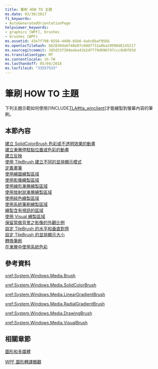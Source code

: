 ```yaml
---
title: 筆刷 HOW TO 主題
ms.date: 03/30/2017
f1_keywords:
- AutoGeneratedOrientationPage
helpviewer_keywords:
- graphics [WPF], brushes
- brushes [WPF]
ms.assetid: 43e7f798-9558-4498-b5b6-4a4c6baf956b
ms.openlocfilehash: b62830da6f48e07c60df731a8ba29998d6145217
ms.sourcegitcommit: 3d5d33f384eeba41b2dff79d096f47ccc8d8f03d
ms.translationtype: MT
ms.contentlocale: zh-TW
ms.lasthandoff: 05/04/2018
ms.locfileid: "33557533"
---
```

# <a name="brushes-how-to-topics"></a>筆刷 HOW TO 主題
下列主題示範如何使用[!INCLUDE[TLA#tla_winclient](../../../../includes/tlasharptla-winclient-md.md)]才能繪製到螢幕內容的筆刷。  
  
## <a name="in-this-section"></a>本節內容  
 [建立 SolidColorBrush 色彩或不透明效果的動畫](../../../../docs/framework/wpf/graphics-multimedia/how-to-animate-the-color-or-opacity-of-a-solidcolorbrush.md)  
 [建立漸層停駐點位置或色彩的動畫](../../../../docs/framework/wpf/graphics-multimedia/how-to-animate-the-position-or-color-of-a-gradient-stop.md)  
 [建立反映](../../../../docs/framework/wpf/graphics-multimedia/how-to-create-a-reflection.md)  
 [使用 TileBrush 建立不同的並排顯示模式](../../../../docs/framework/wpf/graphics-multimedia/how-to-create-different-tile-patterns-with-a-tilebrush.md)  
 [定義畫筆](../../../../docs/framework/wpf/graphics-multimedia/how-to-define-a-pen.md)  
 [使用繪圖繪製區域](../../../../docs/framework/wpf/graphics-multimedia/how-to-paint-an-area-with-a-drawing.md)  
 [使用影像繪製區域](../../../../docs/framework/wpf/graphics-multimedia/how-to-paint-an-area-with-an-image.md)  
 [使用線形漸層繪製區域](../../../../docs/framework/wpf/graphics-multimedia/how-to-paint-an-area-with-a-linear-gradient.md)  
 [使用放射狀漸層繪製區域](../../../../docs/framework/wpf/graphics-multimedia/how-to-paint-an-area-with-a-radial-gradient.md)  
 [使用純色繪製區域](../../../../docs/framework/wpf/graphics-multimedia/how-to-paint-an-area-with-a-solid-color.md)  
 [使用系統筆刷繪製區域](../../../../docs/framework/wpf/graphics-multimedia/how-to-paint-an-area-with-a-system-brush.md)  
 [繪製含有視訊的區域](../../../../docs/framework/wpf/graphics-multimedia/how-to-paint-an-area-with-a-video.md)  
 [使用 Visual 繪製區域](../../../../docs/framework/wpf/graphics-multimedia/how-to-paint-an-area-with-a-visual.md)  
 [保留當做背景之影像的外觀比例](../../../../docs/framework/wpf/graphics-multimedia/how-to-preserve-the-aspect-ratio-of-an-image-used-as-a-background.md)  
 [設定 TileBrush 的水平和垂直對齊](../../../../docs/framework/wpf/graphics-multimedia/how-to-set-the-horizontal-and-vertical-alignment-of-a-tilebrush.md)  
 [設定 TileBrush 的並排顯示大小](../../../../docs/framework/wpf/graphics-multimedia/how-to-set-the-tile-size-for-a-tilebrush.md)  
 [轉換筆刷](../../../../docs/framework/wpf/graphics-multimedia/how-to-transform-a-brush.md)  
 [在漸層中使用系統色彩](../../../../docs/framework/wpf/graphics-multimedia/how-to-use-system-colors-in-a-gradient.md)  
  
## <a name="reference"></a>參考資料  
 <xref:System.Windows.Media.Brush>  
  
 <xref:System.Windows.Media.SolidColorBrush>  
  
 <xref:System.Windows.Media.LinearGradientBrush>  
  
 <xref:System.Windows.Media.RadialGradientBrush>  
  
 <xref:System.Windows.Media.DrawingBrush>  
  
 <xref:System.Windows.Media.VisualBrush>  
  
## <a name="related-sections"></a>相關章節  
 [圖形和多媒體](../../../../docs/framework/wpf/graphics-multimedia/index.md)  
  
 [WPF 圖形轉譯概觀](../../../../docs/framework/wpf/graphics-multimedia/wpf-graphics-rendering-overview.md)
